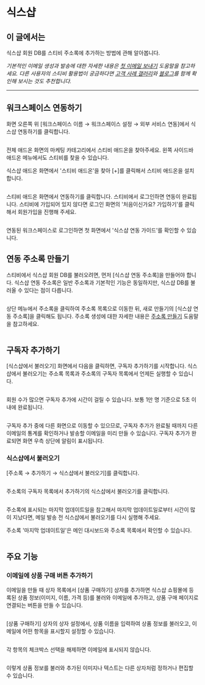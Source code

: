 # 식스샵

## 이 글에서는 <a href="#undefined" id="undefined"></a>

식스샵 회원 DB를 스티비 주소록에 추가하는 방법에 관해 알아봅니다.

_기본적인 이메일 생성과 발송에 대한 자세한 내용은_ [_첫 이메일 보내기_](../../getting-started/send-first-email.md) _도움말을 참고하세요. 다른 사용자의 스티비 활용법이 궁금하다면_ [_고객 사례 갤러리_](https://gallery.stibee.com/)_와_ [_블로그_](https://blog.stibee.com/)_를 함께 확인해 보시는 것도 추천합니다._

***

## 워크스페이스 연동하기 <a href="#undefined" id="undefined"></a>

화면 오른쪽 위 \[워크스페이스 이름 → 워크스페이스 설정 → 외부 서비스 연동]에서 식스샵 연동하기를 클릭합니다.&#x20;

<figure><img src="../../.gitbook/assets/image (22).png" alt=""><figcaption></figcaption></figure>



전체 애드온 화면의 마케팅 카테고리에서 스티비 애드온을 찾아주세요. 왼쪽 사이드바 애드온 메뉴에서도 스티비를 찾을 수 있습니다.

식스샵 애드온 화면에서 '스티비 애드온'을 찾아 \[+]를 클릭해서 스티비 애드온을 설치합니다.&#x20;

<figure><img src="../../.gitbook/assets/image (23).png" alt=""><figcaption></figcaption></figure>



스티비 애드온 화면에서 연동하기를 클릭합니다. 스티비에서 로그인하면 연동이 완료됩니다. 스티비에 가입되어 있지 않다면 로그인 화면의 '처음이신가요? 가입하기'를 클릭해서 회원가입을 진행해 주세요.

<figure><img src="../../.gitbook/assets/image (25).png" alt=""><figcaption></figcaption></figure>



연동된 워크스페이스로 로그인하면 첫 화면에서 '식스샵 연동 가이드'를 확인할 수 있습니다.



## 연동 주소록 만들기 <a href="#undefined" id="undefined"></a>

스티비에서 식스샵 회원 DB를 불러오려면, 먼저 \[식스샵 연동 주소록]을 만들어야 합니다. 식스샵 연동 주소록은 일반 주소록과 기본적인 기능은 동일하지만, 식스샵 DB를 불러올 수 있다는 점이 다릅니다.&#x20;

<figure><img src="../../.gitbook/assets/image (26).png" alt=""><figcaption></figcaption></figure>



상단 메뉴에서 주소록을 클릭하여 주소록 목록으로 이동한 뒤, 새로 만들기의 \[식스샵 연동 주소록]을 클릭해도 됩니다. 주소록 생성에 대한 자세한 내용은 [주소록 만들기](../../list/creating-and-managing/create.md) 도움말을 참고하세요.

<figure><img src="../../.gitbook/assets/image (27).png" alt=""><figcaption></figcaption></figure>



## 구독자 추가하기 <a href="#undefined" id="undefined"></a>

\[식스샵에서 불러오기] 화면에서 다음을 클릭하면, 구독자 추가하기를 시작합니다. 식스샵에서 불러오기는 주소록 목록과 주소록의 구독자 목록에서 언제든 실행할 수 있습니다.

<figure><img src="../../.gitbook/assets/image (28).png" alt=""><figcaption></figcaption></figure>



회원 수가 많으면 구독자 추가에 시간이 걸릴 수 있습니다. 보통 1만 명 기준으로 5초 이내에 완료됩니다.&#x20;

<figure><img src="../../.gitbook/assets/image (29).png" alt=""><figcaption></figcaption></figure>



구독자 추가 중에 다른 화면으로 이동할 수 있으므로, 구독자 추가가 완료될 때까지 다른 이메일의 통계를 확인하거나 발송할 이메일을 미리 만들 수 있습니다. 구독자 추가가 완료되면 화면 우측 상단에 알림이 표시됩니다.



### 식스샵에서 불러오기

\[주소록 → 추가하기 → 식스샵에서 불러오기]를 클릭합니다.

<figure><img src="../../.gitbook/assets/image (30).png" alt=""><figcaption></figcaption></figure>



주소록의 구독자 목록에서 추가하기의 식스샵에서 불러오기를 클릭합니다.&#x20;

<figure><img src="../../.gitbook/assets/image (31).png" alt=""><figcaption></figcaption></figure>



주소록에 표시되는 마지막 업데이트일을 참고해서 마지막 업데이트일로부터 시간이 많이 지났다면, 메일 발송 전 식스샵에서 불러오기를 다시 실행해 주세요.

주소록 '마지막 업데이트일'은 메인 대시보드와 주소록 목록에서 확인할 수 있습니다.&#x20;

<figure><img src="../../.gitbook/assets/image (32).png" alt=""><figcaption></figcaption></figure>



## 주요 기능 <a href="#undefined" id="undefined"></a>

### 이메일에 상품 구매 버튼 추가하기 <a href="#undefined" id="undefined"></a>

이메일을 만들 때 상자 목록에서 \[상품 구매하기] 상자를 추가하면 식스샵 쇼핑몰에 등록된 상품 정보(이미지, 이름, 가격 등)를 불러와 이메일에 추가하고, 상품 구매 페이지로 연결되는 버튼을 만들 수 있습니다.&#x20;

<figure><img src="../../.gitbook/assets/image (33).png" alt=""><figcaption></figcaption></figure>



\[상품 구매하기] 상자의 상자 설정에서, 상품 이름을 입력하여 상품 정보를 불러오고, 이메일에 어떤 항목을 표시할지 설정할 수 있습니다.

<figure><img src="../../.gitbook/assets/image (34).png" alt=""><figcaption></figcaption></figure>



각 항목의 체크박스 선택을 해제하면 이메일에 표시되지 않습니다.&#x20;

<figure><img src="../../.gitbook/assets/image (36).png" alt=""><figcaption></figcaption></figure>



이렇게 상품 정보를 불러와 추가된 이미지나 텍스트는 다른 상자처럼 정하거나 편집할 수 있습니다.
